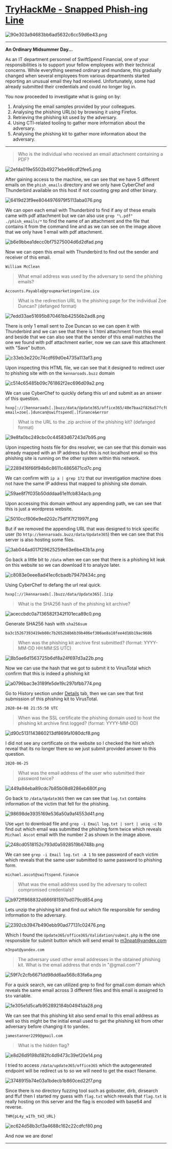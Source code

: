 # [TryHackMe - Snapped Phish-ing Line](https://tryhackme.com/room/snappedphishingline)
![90e303a94683bb6ad5632c6cc59d6e43.png](../../_resources/90e303a94683bb6ad5632c6cc59d6e43.png)
***
**An Ordinary Midsummer Day...**

As an IT department personnel of SwiftSpend Financial, one of your responsibilities is to support your fellow employees with their technical concerns. While everything seemed ordinary and mundane, this gradually changed when several employees from various departments started reporting an unusual email they had received. Unfortunately, some had already submitted their credentials and could no longer log in.

You now proceeded to investigate what is going on by:
1. Analysing the email samples provided by your colleagues.
2. Analysing the phishing URL(s) by browsing it using Firefox.
3. Retrieving the phishing kit used by the adversary.
4. Using CTI-related tooling to gather more information about the adversary.
5. Analysing the phishing kit to gather more information about the adversary.
***
>Who is the individual who received an email attachment containing a PDF?

![2efda019e5502b49271ebe98cdf2fee5.png](../../_resources/2efda019e5502b49271ebe98cdf2fee5.png)

After gaining access to the machine, we can see that we have 5 different emails on the `phish_emails` directory and we only have CyberChef and Thunderbird available on this host if not counting grep and other binary.

![6419d23f9ee8044976979f5113aba076.png](../../_resources/6419d23f9ee8044976979f5113aba076.png)

We can open each email with Thunderbird to find if any of these emails came with pdf attachment but we can also use `grep "\.pdf" ./phish_emails/*` to find the name of an attachment and the file that contains it from the command line and as we can see on the image above that we only have 1 email with pdf attachment.

![b6e9bbea1decc0bf75275004d6d2dfad.png](../../_resources/b6e9bbea1decc0bf75275004d6d2dfad.png)

Now we can open this email with Thunderbird to find out the sender and receiver of this email.  

```
William McClean
```

>What email address was used by the adversary to send the phishing emails?
```
Accounts.Payable@groupmarketingonline.icu
```

>What is the redirection URL to the phishing page for the individual Zoe Duncan? (defanged format)

![7edd33ae51695b870461bb42556b2ad8.png](../../_resources/7edd33ae51695b870461bb42556b2ad8.png)

There is only 1 email sent to Zoe Duncan so we can open it with Thunderbird and we can see that there is 1 html attachment from this email and beside that we can also see that the sender of this email matches the one we found with pdf attachment earlier, now we can save this attachment with "Save" button.

![c33eb3e220c74cdf69d0e4735a113af3.png](../../_resources/c33eb3e220c74cdf69d0e4735a113af3.png)

Upon inspecting this HTML file, we can see that it designed to redirect user to phishing site with on the `kennaroads.buzz` domain 

![c514c65485b09c761862f2ec696d09a2.png](../../_resources/c514c65485b09c761862f2ec696d09a2.png)

We can use CyberChef to quickly defang this url and submit as an answer of this question.

```
hxxp[://]kennaroads[.]buzz/data/Update365/office365/40e7baa2f826a57fcf04e5202526f8bd/?email=zoe[.]duncan@swiftspend[.]finance&error
```

>What is the URL to the .zip archive of the phishing kit? (defanged format)

![9e8fa0bc249cbc0c44583d67243d7b95.png](../../_resources/9e8fa0bc249cbc0c44583d67243d7b95.png)

Upon inspecting hosts file for dns resolver, we can see that this domain was already mapped with an IP address but this is not localhost email so this phishing site is running on the other system within this network.

![2289416f66f94b6c8611c4865671cd7c.png](../../_resources/2289416f66f94b6c8611c4865671cd7c.png)

We can confirm with `ip a | grep 172` that our investigation machine does not have the same IP address that mapped to phishing site domain.

![59ae8f7f035b50dddaa61e1fcb834acb.png](../../_resources/59ae8f7f035b50dddaa61e1fcb834acb.png)

Upon accessing this domain without any appending path, we can see that this is just a wordpress website.

![5010ccf806e9ed202c75df1f7f21997f.png](../../_resources/5010ccf806e9ed202c75df1f7f21997f.png)

But if we removed the appending URL that was designed to trick specific user (to `http://kennaroads.buzz/data/Update365`) then we can see that this server is also hosting some files. 

![3ab044ad017f29625259e63e6be43b1a.png](../../_resources/3ab044ad017f29625259e63e6be43b1a.png)

Go back a little bit to `/data` when we can see that there is a phishing kit leak on this website so we can download it to analyze later.

![c8083e0eee8ad41ec6cbadb79479434c.png](../../_resources/c8083e0eee8ad41ec6cbadb79479434c.png)

Using CyberChef to defang the url real quick.

```
hxxp[://]kennaroads[.]buzz/data/Update365[.]zip
```

>What is the SHA256 hash of the phishing kit archive?

![aceccbdc0a7136582f342f101eca89c0.png](../../_resources/aceccbdc0a7136582f342f101eca89c0.png)

Generate SHA256 hash with `sha256sum`

```
ba3c15267393419eb08c7b2652b8b6b39b406ef300ae8a18fee4d16b19ac9686
```

>When was the phishing kit archive first submitted? (format: YYYY-MM-DD HH:MM:SS UTC)

![8b5ae6d1563725b6df8a24f697d3a22b.png](../../_resources/8b5ae6d1563725b6df8a24f697d3a22b.png)

Now we can use the hash that we got to submit it to VirusTotal which confirm that this is indeed a phishing kit

![a0796bac3e3189fe5de19c297bfbb774.png](../../_resources/a0796bac3e3189fe5de19c297bfbb774.png)

Go to History section under [Details](https://www.virustotal.com/gui/file/ba3c15267393419eb08c7b2652b8b6b39b406ef300ae8a18fee4d16b19ac9686/details) tab, then we can see that first submission of this phishing kit to VirusTotal.

```
2020-04-08 21:55:50 UTC
```

>When was the SSL certificate the phishing domain used to host the phishing kit archive first logged? (format: YYYY-MM-DD)

![d90c5131143860213df869fa1080dcf8.png](../../_resources/d90c5131143860213df869fa1080dcf8.png)

I did not see any certificate on the website so I checked the hint which reveal that its no longer there so we just submit provided answer to this question.

```
2020-06-25
```

>What was the email address of the user who submitted their password twice?

![449a94eba89cdc7b85b08d8286eb680f.png](../../_resources/449a94eba89cdc7b85b08d8286eb680f.png)

Go back to `/data/Update365` then we can see that `log.txt` contains information of the victim that fell for the phishing.

![98698de3935169e536a50a9af4553d41.png](../../_resources/98698de3935169e536a50a9af4553d41.png)

Use `wget` to download file and `grep -i Email log.txt | sort | uniq -c` to find out which email was submitted the phishing form twice which reveals `Michael Ascot` email with the number 2 as shown in the image above.

![248cd0518152c793d0a5928519b6748b.png](../../_resources/248cd0518152c793d0a5928519b6748b.png)

We can see `grep -i Email log.txt -A 1` to see password of each victim which reveals that the same user submitted to same password to phishing form.

```
michael.ascot@swiftspend.finance
```

>What was the email address used by the adversary to collect compromised credentials?

![b972ff868832d666f81597bd079cd854.png](../../_resources/b972ff868832d666f81597bd079cd854.png)

Lets unzip the phishing kit and find out which file responsible for sending information to the adversary.

![2392cb3947b490ebb90ad77131c02476.png](../../_resources/2392cb3947b490ebb90ad77131c02476.png)

Which I found the `Update365/office365/Validation/submit.php` is the one responsible for submit button which will send email to m3npat@yandex.com

```
m3npat@yandex.com
```

>The adversary used other email addresses in the obtained phishing kit. What is the email address that ends in "@gmail.com"?

![59f7c2cfb6671dd98dd6aa568c83fa6a.png](../../_resources/59f7c2cfb6671dd98dd6aa568c83fa6a.png)

For a quick search, we can utilized grep to find for gmail.com domain which reveals the same email across 3 different files and this email is assigned to `$to` variable.

![1e305e1d5cafb952892184b04941da28.png](../../_resources/1e305e1d5cafb952892184b04941da28.png)

We can see that this phishing kit also send email to this email address as well so this might be the initial email used to get the phishing kit from other adversary before changing it to yandex.

```
jamestanner2299@gmail.com
```

>What is the hidden flag?

![e8d26d9198d182fc4d9473c39ef20e14.png](../../_resources/e8d26d9198d182fc4d9473c39ef20e14.png)

I tried to access `/data/update365/office365` which the autogenerated endpoint will be redirect us to so we will need to get the exact filename.

![3748915b74e03a1bdecb1b860ced22f7.png](../../_resources/3748915b74e03a1bdecb1b860ced22f7.png)

Since there is no directory fuzzing tool such as gobuster, dirb, dirsearch and ffuf then I started my guess with `flag.txt` which reveals that `flag.txt` is really hosting on this server and the flag is encoded with base64 and reverse.

```
THM{pL4y_w1Th_tH3_URL}
```

![ec624d58b3cf3a4688c162c22cdfcf80.png](../../_resources/ec624d58b3cf3a4688c162c22cdfcf80.png)

And now we are done!
***